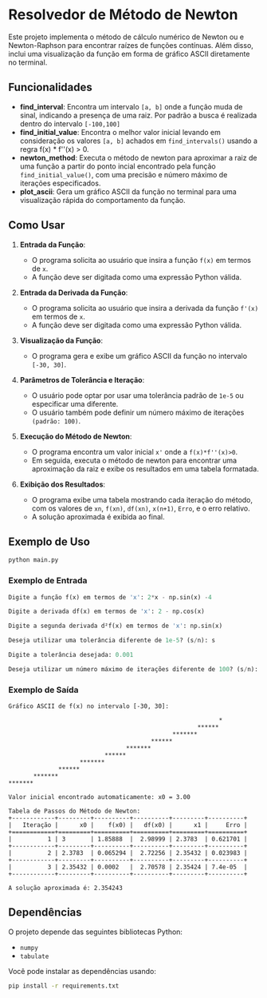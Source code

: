 # Resolvedor de Método de Newton

Este projeto implementa o método de cálculo numérico de Newton ou e Newton-Raphson para encontrar raízes de funções contínuas. Além disso, inclui uma visualização da função em forma de gráfico ASCII diretamente no terminal.

## Funcionalidades

- **find_interval**: Encontra um intervalo `[a, b]` onde a função muda de sinal, indicando a presença de uma raiz. Por padrão a busca é realizada dentro do intervalo `[-100,100]`
- **find_initial_value**: Encontra o melhor valor inicial levando em consideração os valores `[a, b]` achados em ```find_intervals()``` usando a regra f(x) * f''(x) > 0.
- **newton_method**: Executa o método de newton para aproximar a raiz de uma função a partir do ponto incial encontrado pela função ```find_initial_value()```, com uma precisão e número máximo de iterações especificados.
- **plot_ascii**: Gera um gráfico ASCII da função no terminal para uma visualização rápida do comportamento da função.

## Como Usar

1. **Entrada da Função**: 
   - O programa solicita ao usuário que insira a função `f(x)` em termos de `x`.
   - A função deve ser digitada como uma expressão Python válida.

2. **Entrada da Derivada da Função**:
   - O programa solicita ao usuário que insira a derivada da função `f'(x)` em termos de `x`. 
   - A função deve ser digitada como uma expressão Python válida.

3. **Visualização da Função**:
   - O programa gera e exibe um gráfico ASCII da função no intervalo `[-30, 30]`.

4. **Parâmetros de Tolerância e Iteração**:
   - O usuário pode optar por usar uma tolerância padrão de `1e-5` ou especificar uma diferente.
   - O usuário também pode definir um número máximo de iterações `(padrão: 100)`.

5. **Execução do Método de Newton**:
   - O programa encontra um valor inicial `x'` onde a `f(x)*f''(x)>0`.
   - Em seguida, executa o método de newton para encontrar uma aproximação da raiz e exibe os resultados em uma tabela formatada.

6. **Exibição dos Resultados**:
   - O programa exibe uma tabela mostrando cada iteração do método, com os valores de `xn`, `f(xn)`, `df(xn)`, `x(n+1)`, `Erro`, e o erro relativo.
   - A solução aproximada é exibida ao final.

## Exemplo de Uso

```bash
python main.py
```


### Exemplo de Entrada
```python
Digite a função f(x) em termos de 'x': 2*x - np.sin(x) -4

Digite a derivada df(x) em termos de 'x': 2 - np.cos(x)

Digite a segunda derivada d²f(x) em termos de 'x': np.sin(x)

Deseja utilizar uma tolerância diferente de 1e-5? (s/n): s

Digite a tolerância desejada: 0.001

Deseja utilizar um número máximo de iterações diferente de 100? (s/n): n
```

### Exemplo de Saída
```plaintext
Gráfico ASCII de f(x) no intervalo [-30, 30]:

                                                           *
                                                     ****** 
                                              *******       
                                        ******              
                                 *******                    
                           ******                           
                    *******                                 
              ******                                        
       *******                                              
*******                                                     

Valor inicial encontrado automaticamente: x0 = 3.00

Tabela de Passos do Método de Newton:
+------------+---------+----------+----------+---------+----------+
|   Iteração |      x0 |    f(x0) |   df(x0) |      x1 |     Erro |
+============+=========+==========+==========+=========+==========+
|          1 | 3       | 1.85888  |  2.98999 | 2.3783  | 0.621701 |
+------------+---------+----------+----------+---------+----------+
|          2 | 2.3783  | 0.065294 |  2.72256 | 2.35432 | 0.023983 |
+------------+---------+----------+----------+---------+----------+
|          3 | 2.35432 | 0.0002   |  2.70578 | 2.35424 | 7.4e-05  |
+------------+---------+----------+----------+---------+----------+

A solução aproximada é: 2.354243
```

## Dependências

O projeto depende das seguintes bibliotecas Python:

- `numpy`
- `tabulate`

Você pode instalar as dependências usando:

```bash
pip install -r requirements.txt
```
